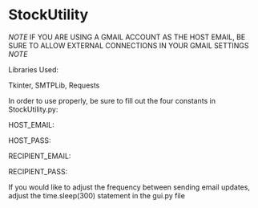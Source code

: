 # StockUtility

*NOTE* IF YOU ARE USING A GMAIL ACCOUNT AS THE HOST EMAIL, BE SURE TO ALLOW EXTERNAL CONNECTIONS IN YOUR GMAIL SETTINGS *NOTE*

Libraries Used:

Tkinter, SMTPLib, Requests

In order to use properly, be sure to fill out the four constants in StockUtility.py:

HOST_EMAIL:

HOST_PASS:

RECIPIENT_EMAIL:

RECIPIENT_PASS:

If you would like to adjust the frequency between sending email updates, adjust the time.sleep(300) statement in the gui.py file
